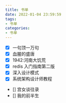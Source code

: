```yaml
---
title: 书单
date: 2022-01-04 23:59:59
tags:
- 书单
categories:
- 书单
---
```


- [x] 一句顶一万句
- [x] 血腥的盛唐
- [x] 1942:河南大饥荒
- [x] redis 入门指南第二版
- [x] 深入设计模式
- [x] 系统架构设计师教程
- [] 宫女谈往录
- [] 我的前半生